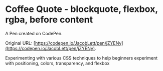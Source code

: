 # Coffee Quote - blockquote, flexbox, rgba, before content

A Pen created on CodePen.

Original URL: [https://codepen.io/JacobLett/pen/jZYENy](https://codepen.io/JacobLett/pen/jZYENy).

Experimenting with various CSS techniques to help beginners experiment with positioning, colors, transparency, and flexbox